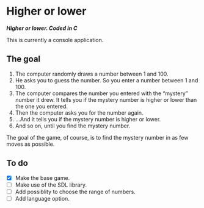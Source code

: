 # Higher or lower

_**Higher or lower. Coded in C**_

This is currently a console application.

## The goal

1. The computer randomly draws a number between 1 and 100.
2. He asks you to guess the number. So you enter a number between 1 and 100.
3. The computer compares the number you entered with the “mystery” number it drew. It tells you if the
mystery number is higher or lower than the one you entered.
4. Then the computer asks you for the number again.
5. …And it tells you if the mystery number is higher or lower.
6. And so on, until you find the mystery number.

The goal of the game, of course, is to find the mystery number in as few moves as possible.

## To do

* [X] Make the base game.
* [ ] Make use of the SDL library.
* [ ] Add possiblity to choose the range of numbers.
* [ ] Add language option.
